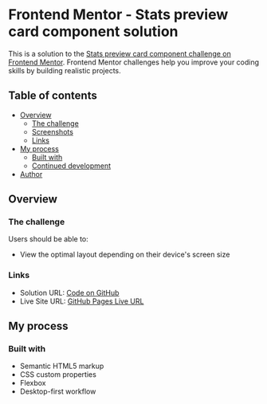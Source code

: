 # Frontend Mentor - Stats preview card component solution

This is a solution to the [Stats preview card component challenge on Frontend Mentor](https://www.frontendmentor.io/challenges/stats-preview-card-component-8JqbgoU62). Frontend Mentor challenges help you improve your coding skills by building realistic projects.

## Table of contents

- [Overview](#overview)
  - [The challenge](#the-challenge)
  - [Screenshots](#screenshots)
  - [Links](#links)
- [My process](#my-process)
  - [Built with](#built-with)
  - [Continued development](#continued-development)
- [Author](#author)

## Overview

### The challenge

Users should be able to:

- View the optimal layout depending on their device's screen size

### Links

- Solution URL: [Code on GitHub](https://github.com/JorgePezzuol/frontendmentor_stats_preview_card_newbie)
- Live Site URL: [GitHub Pages Live URL](https://jorgepezzuol.github.io/frontendmentor_stats_preview_card_newbie/)

## My process

### Built with

- Semantic HTML5 markup
- CSS custom properties
- Flexbox
- Desktop-first workflow
